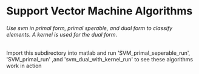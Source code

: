 # Support Vector Machine Algorithms
###### Use svm in primal form, primal sperable, and dual form to classify elements. A kernel is used for the dual form. 

Import this subdirectory into matlab and run 'SVM_primal_seperable_run',  'SVM_primal_run' ,and 'svm_dual_with_kernel_run' to see these algorithms work in action
